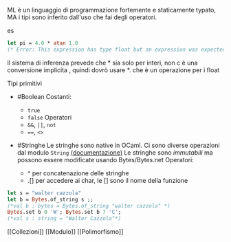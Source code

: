 ML è un linguaggio di programmazione fortemente e staticamente typato, MA i tipi sono inferito dall'uso che fai degli operatori.

es
 ```ocaml
let pi = 4.0 * atan 1.0
(* Error: This expression has type float but an expression was expected of type int *)
 ```
Il sistema di inferenza prevede che * sia solo per interi, non c è una conversione implicita , quindi dovrò usare $*.$ che è un operazione per i float

Tipi primitivi
- #Boolean
	Costanti:
	- `true`
	- `false`
	Operatori 
	- `&&`, `||`, `not`
	- `==`, `<>`

- #Stringhe
	Le stringhe sono native in OCaml.
	Ci sono diverse operazioni dal modulo `String` [(documentazione)](https://v2.ocaml.org/api/String.html)
	Le stringhe sono $immutabili$ ma possono essere modificate usando Bytes/Bytes.net
	Operatori:
	- ^ per concatenazione delle stringhe 
	- .\[] per accedere ai char, le \[] sono il nome della funzione

 ```ocaml
let s = "walter cazzola"
let b = Bytes.of_string s ;; 
(*val b : bytes = Bytes.of_string "walter cazzola" *)
Bytes.set b 0 'W'; Bytes.set b 7 'C';
(*val s : string = "Walter Cazzola"*)
 ```

[[Collezioni]]
[[Modulo]]
[[Polimorfismo]]